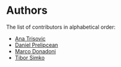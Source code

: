 # Authors

The list of contributors in alphabetical order:

- [Ana Trisovic](http://orcid.org/0000-0003-1991-0533)
- [Daniel Prelipcean](https://orcid.org/0000-0002-4855-194X)
- [Marco Donadoni](https://orcid.org/0000-0003-2922-5505)
- [Tibor Simko](https://orcid.org/0000-0001-7202-5803)
